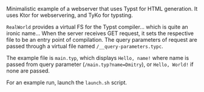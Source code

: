 Minimalistic example of a webserver that uses Typst for HTML generation. It uses Ktor for webservering, and TyKo for typsting. 

`RealWorld` provides a virtual FS for the Typst compiler... which is quite an ironic name... When the server receives GET request, 
it sets the respective file to be an entry point of compilation.
The query parameters of request are passed through a virtual file 
named `/__query-parameters.typc`. 

The example file is `main.typ`, which displays `Hello, name!` where name
is passed from query parameter (`/main.typ?name=Dmitry`), or `Hello, World!`
if none are passed.

For an example run, launch the `launch.sh` script.
